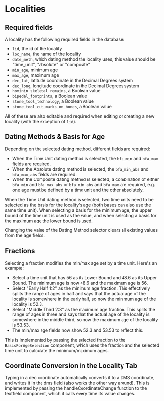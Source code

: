 # Localities

## Required fields

A locality has the following required fields in the database:

- `lid`, the id of the locality
- `loc_name`, the name of the locality
- `date_meth`, which dating method the locality uses, this value should be "time_unit", "absolute" or "composite"
- `min_age`, minimum age
- `max_age`, maximum age
- `dec_lat`, latitude coordinate in the Decimal Degrees system
- `dec_long`, longitude coordinate in the Decimal Degrees system
- `hominin_skeletal_remains`, a Boolean value
- `bipedal_footprints`, a Boolean value
- `stone_tool_technology`, a Boolean value
- `stone_tool_cut_marks_on_bones`, a Boolean value

All of these are also editable and required when editing or creating a new locality (with the exception of `lid`).

## Dating Methods & Basis for Age

Depending on the selected dating method, different fields are required:

- When the Time Unit dating method is selected, the `bfa_min` and `bfa_max` fields are required.
- When the Absolute dating method is selected, the `bfa_min_abs` and `bfa_max_abs` fields are required.
- When the Composite dating method is selected, a combination of either `bfa_min` and `bfa_max_abs` or `bfa_min_abs` and `bfa_max` are required, e.g. one age must be defined by a time unit and the other absolutely.

When the Time Unit dating method is selected, two time units need to be selected as the basis for the locality's age (both bases can also use the same time unit). When selecting a basis for the minimum age, the upper bound of the time unit is used as the value, and when selecting a basis for the maximum age the lower bound is used.

Changing the value of the Dating Method selector clears all existing values from the age fields.

## Fractions

Selecting a fraction modifies the min/max age set by a time unit. Here's an example:

- Select a time unit that has 56 as its Lower Bound and 48.6 as its Upper Bound. The minimum age is now 48.6 and the maximum age is 56.
- Select "Early Half 1:2" as the minimum age fraction. This effectively splits the range of ages in half and says that the actual age of the locality is somewhere in the early half, so now the minimum age of the locality is 52.3.
- Select "Middle Third 2:3" as the maximum age fraction. This splits the range of ages in three and says that the actual age of the locality is somewhere in the middle third, so now the maximum age of the locality is 53.53.
- The min/max age fields now show 52.3 and 53.53 to reflect this.

This is implemented by passing the selected fraction to the `BasisForAgeSelection` component, which uses the fraction and the selected time unit to calculate the minimum/maximum ages.

## Coordinate Conversion in the Locality Tab

Typing in a dec coordinate automatically converts it to a DMS coordinate, and writes it in the dms field (also works the other way around). This is implemented by passing the handleCoordinateChange function to the textfield component, which it calls every time its value changes.
